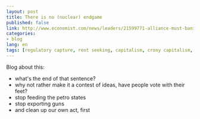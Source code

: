```yaml
---
layout: post
title: There is no (nuclear) endgame
published: false
link: http://www.economist.com/news/leaders/21599771-alliance-must-banish-suspicion-it-would-not-always-defend-its-eastern-flank-all
categories:
- blog
lang: en
tags: [regulatory capture, rent seeking, capitalism, crony capitalism, corruption]
---
```



Blog about this:
- what's the end of that sentence?
- why not rather make it a contest of ideas, have people vote with their feet?
- stop feeding the petro states
- stop exporting guns
- and clean up our own act, first